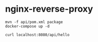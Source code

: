 # nginx-reverse-proxy

```
mvn -f api/pom.xml package
docker-compose up -d
```

```
curl localhost:8080/api/hello
```

